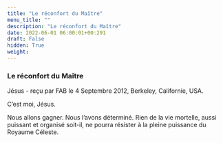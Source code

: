```yaml
---
title: "Le réconfort du Maître"
menu_title: ""
description: "Le réconfort du Maître"
date: 2022-06-01 06:00:01+00:291
draft: False
hidden: True
weight:
---
```

### Le réconfort du Maître

Jésus - reçu par FAB le 4 Septembre 2012, Berkeley, Californie, USA.

C’est moi, Jésus.

Nous allons gagner. Nous l’avons déterminé. Rien de la vie mortelle, aussi puissant et organisé soit-il, ne pourra résister à la pleine puissance du Royaume Céleste.
